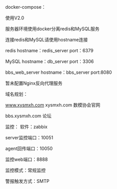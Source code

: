docker-compose：

  使用V2.0

  服务器环境使用docker分离redis和MySQL服务

  连接redis和MySQL请使用hostname连接

  redis hostname：redis_server port：6379

  MySQL hostname：db_server port：3306

  bbs_web_server hostname：bbs_server port:8080

  暂未配置Nginx反向代理服务

域名规划：

  www.xysmxh.com  xysmxh.com 数模协会官网
  
  bbs.xysmxh.com  论坛
 
 
 监控：
  软件：zabbix
  
  server监控端口：10051
  
  agent回传端口：10050
  
  监控web端口：8888
  
  监控模式：常规监控
  
  警报触发方式：SMTP
  
